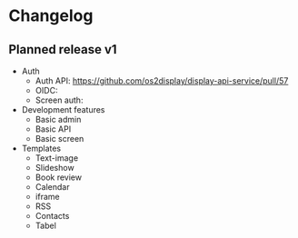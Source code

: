 # Changelog

## Planned release v1
* Auth
  *  Auth API: https://github.com/os2display/display-api-service/pull/57 
  *  OIDC:
  *  Screen auth:
* Development features
  * Basic admin
  * Basic API
  * Basic screen
* Templates
  * Text-image
  * Slideshow
  * Book review
  * Calendar
  * iframe
  * RSS
  * Contacts
  * Tabel 
